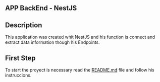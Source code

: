 ## APP BackEnd - NestJS


## Description

This application was created whit NestJS and his function is connect and extract data information though his Endpoints.


## First Step

To start the proyect is necessary read the [README.md](README.md) file and follow his instruccions.
